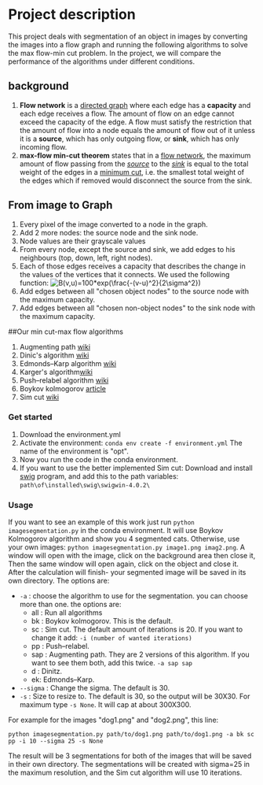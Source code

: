 # Project description


This project deals with segmentation of an object in images by converting the images into a flow graph and running the following algorithms to solve the max flow-min cut problem. 
In the project, we will compare the performance of the algorithms under different conditions.

## background
1. **Flow network** is a [directed graph](https://en.wikipedia.org/wiki/Directed_graph "Directed graph") where each edge has a **capacity** and each edge receives a flow. The amount of flow on an edge cannot exceed the capacity of the edge. A flow must satisfy the restriction that the amount of flow into a node equals the amount of flow out of it unless it is a **source**, which has only outgoing flow, or **sink**, which has only incoming flow.
2. **max-flow min-cut theorem** states that in a [flow network](https://en.wikipedia.org/wiki/Flow_network "Flow network"), the maximum amount of flow passing from the [_source_](https://en.wikipedia.org/wiki/Glossary_of_graph_theory#Direction "Glossary of graph theory") to the [_sink_](https://en.wikipedia.org/wiki/Glossary_of_graph_theory#Direction "Glossary of graph theory") is equal to the total weight of the edges in a [minimum cut](https://en.wikipedia.org/wiki/Minimum_cut "Minimum cut"), i.e. the smallest total weight of the edges which if removed would disconnect the source from the sink.
## From image to Graph
1. Every pixel of the image converted to a node in the graph.
2. Add 2 more nodes: the source node and the sink node.
3. Node values are their grayscale values
4.  From every node, except the source and sink, we add edges to his neighbours (top, down, left, right nodes).
5. Each of those edges receives a capacity that describes the change in the values ​​of the vertices that it connects.
We used the following function:  <img src="https://latex.codecogs.com/gif.latex?\inline&space;B(v,u)=100*exp(\frac{-(v-u)^2}{2\sigma^2})" title="B(v,u)=100*exp(\frac{-(v-u)^2}{2\sigma^2})" />
6. Add edges between all "chosen object nodes" to the source node with the maximum capacity.
7. Add edges between all "chosen non-object nodes" to the sink node with the maximum capacity.

##Our min cut-max flow algorithms

1. Augmenting path [wiki](https://en.wikipedia.org/wiki/Ford%E2%80%93Fulkerson_algorithm)
2. Dinic's algorithm [wiki](https://en.wikipedia.org/wiki/Dinic%27s_algorithm)
3. Edmonds–Karp algorithm [wiki](https://en.wikipedia.org/wiki/Edmonds%E2%80%93Karp_algorithm)
4. Karger's algorithm[wiki](https://en.wikipedia.org/wiki/Karger%27s_algorithm)
5. Push–relabel algorithm [wiki](https://en.wikipedia.org/wiki/Push%E2%80%93relabel_maximum_flow_algorithm)
6. Boykov kolmogorov [article](https://discovery.ucl.ac.uk/id/eprint/13383/1/13383.pdf)
7. Sim cut [wiki](https://en.wikibooks.org/wiki/Algorithm_Implementation/Graphs/Maximum_flow/Sim_Cut)

### Get started 
1. Download the environment.yml
2. Activate the environment: ```conda env create -f environment.yml``` The name of the environment is "opt".
3. Now you run the code in the conda environment.
4. If you want to use the better implemented Sim cut: Download and install [swig](http://www.swig.org/download.html) program, and add this to the path variables: ```path\of\installed\swig\swigwin-4.0.2\```

### Usage
If you want to see an example of this work just run ```python imagesegmentation.py``` in the conda environment. It will use Boykov Kolmogorov algorithm and show you 4 segmented cats.
Otherwise, use your own images: ```python imagesegmentation.py image1.png imag2.png```. A window will open with the image, click on the background area then close it, Then the same window will open again, click on the object and close it. After the calculation will finish- your segmented image will be saved in its own directory.
The options are:
-  ```-a``` : choose the algorithm to use for the segmentation. you can choose more than one. the options are:
    - all : Run all algorithms
    - bk : Boykov kolmogorov. This is the default.
    - sc : Sim cut. The default amount of iterations is 20. If you want to change it add: ```-i (number of wanted iterations)```
    - pp : Push–relabel.
    - sap : Augmenting path. They are 2 versions of this algorithm. If you want to see them both, add this twice. ```-a sap sap```
    - d : Dinitz.
    - ek: Edmonds–Karp.
-  ```--sigma``` : Change the sigma. The default is 30.
-  ```-s``` : Size to resize to. The default is 30, so the output will be 30X30. For maximum type ```-s None```. It will cap at about 300X300.

For example for the images "dog1.png" and "dog2.png", this line:
```
python imagesegmentation.py path/to/dog1.png path/to/dog1.png -a bk sc pp -i 10 --sigma 25 -s None
```
The result will be 3 segmentations for both of the images that will be saved in their own directory. The segmentations will be created with sigma=25 in the maximum resolution, and the Sim cut algorithm will use 10 iterations.
